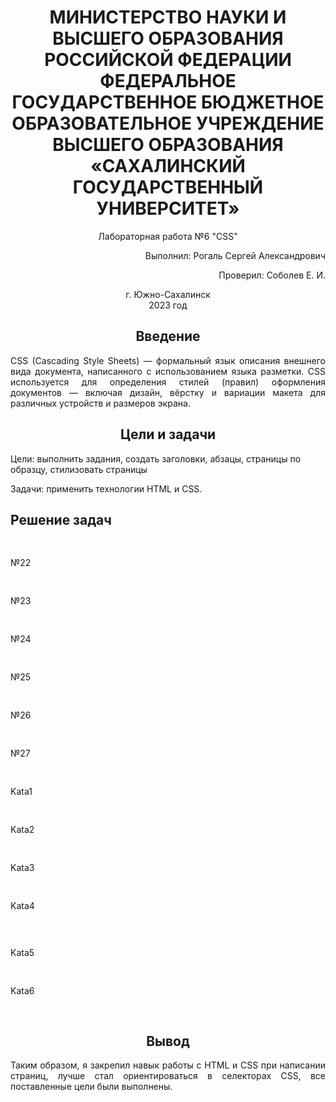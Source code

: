 <h1 align="center" paddin> МИНИСТЕРСТВО НАУКИ И ВЫСШЕГО ОБРАЗОВАНИЯ РОССИЙСКОЙ ФЕДЕРАЦИИ ФЕДЕРАЛЬНОЕ ГОСУДАРСТВЕННОЕ БЮДЖЕТНОЕ ОБРАЗОВАТЕЛЬНОЕ УЧРЕЖДЕНИЕ ВЫСШЕГО ОБРАЗОВАНИЯ «САХАЛИНСКИЙ ГОСУДАРСТВЕННЫЙ УНИВЕРСИТЕТ»</h1>

<p align="center">Лабораторная работа №6 "CSS" </p>

<p align="right">Выполнил: Рогаль Сергей Александрович</p>
<p align="right">Проверил: Соболев Е. И.</p>

<p align="center">г. Южно-Сахалинск <br> 2023 год</p>

<h2 align="center">Введение</h2>
<p align="justify">CSS (Cascading Style Sheets) — формальный язык описания внешнего вида документа, написанного с использованием языка разметки. CSS используется для определения стилей (правил) оформления документов — включая дизайн, вёрстку и вариации макета для различных устройств и размеров экрана. 
</p>

<h2 align="center">Цели и задачи</h2>
<palign="justify">Цели: выполнить задания, создать заголовки, абзацы, страницы по образцу, стилизовать страницы</p>
<palign="justify">Задачи: применить технологии HTML и CSS.</p>

<h2>Решение задач</h2>
<pre>
  <style>
  html {
  font-size: 150%;
}
/* №1 */
div p{
	color:red;
}
/* №2 */
div h2
{
	color:green;
}
/* №3 */
#test p{
	color:orange;
}
/* №4 */
#test h2{
	color:blue;
}
/* №5 */
.bbb{
	color:violet;
}
/* №6 */
#test .bbb {
	color:red;
}
/* №7 */
.bbb p{
	text-align:center;
}
/* №8 */
.bbb h2{
	text-align:center;
}
/* №9 */
#test .bbb p {
	color:red;
}
/* №10 */
.bbb, .xxx {
	color:red;
}

/* №11 */
#test .bbb p, #test .xxx h2 {
	color:red;
}
/* №12 */
#test .bbb p, #test .xxx p {
	color:red;
}
/* №13 */
.fff {
	color:red;
}
/* №14 */
.fff>p {
	color:red;
}
/* №15 */
.fff p {
	color:red;
}
/* №16 */
.fff>.bbb {
	color:red;
}
/* №17 */
.fff>.bbb h2 {
	color:red;
}
/* №18 */
#test a:link, #test a:visited {
	color:red;
	text-decoration: none;
}
#test a:hover {
	color:blue;
	text-decoration:underline;
}
/* №19 */
a.www:link, a.www:visited {
	color:blue;
	text-decoration:underline;
}
a.www:hover {
	text-decoration: none;
}
/* №20 */
#test a.www:link {
	color:pink;
	text-decoration: none;
}
#test a.www:hover {
	color:blue;
	text-decoration:underline;
}
#test a.www:visited {
	color:red;
	text-decoration:line-through;
}
/* №21 */
.eee a.www:link {
	color:pink;
	text-decoration: none;
}
.eee a.www:hover {
	color:blue;
	text-decoration:underline;
}
.eee a.www:visited {
	color:red;
	text-decoration:line-through;
}
</style>
</pre>
<p>№22</p>
<pre>
<style>
#one{
	text-decoration: underline;
}
#two{
	text-decoration: line-through;
}
#three{
	text-decoration: overline;
}
</style>
</pre>
<p>№23</p>
<pre>
<style>
div{
	height:300px;
	width:300px;
	border: solid red 2px;
}
</style>
</pre>
<p>№24</p>
<pre>
<style>
div{
	height:300px;
	width:700px;
	border: solid blue 2px;
}
</style>
</pre>
<p>№25</p>
<pre>
<style>
div{
	height:400px;
	width:400px;
	border: solid blue 2px;
	border-radius: 5px 20px 5px 20px; 
}
</style>
</pre>
<p>№26</p>
<pre>
<style>
div{
	height:400px;
	width:400px;
	border: solid red 2px;
	border-radius: 50%;
}
</style>
</pre>
<p>№27</p>
<pre>
<style>

#one {
	color:green;
}
#two {
	color:red;
}
#three {
	color:black;
	text-decoration:none;
}
</style>
</pre>
<p>Kata1</p>
<pre>
<script>
Add(4, -3, -2);
function Add()
{
var sum=0;
 for(let i=0;i<arguments[i];i++)
 {
	sum+=arguments[i]/(i+1);
 }
 alert(Math.round(sum));
}
</script>
</pre>
<p>Kata2</p>
<pre>
<script>
Add(24, 85, 0);
function Add()
{
var sum=0;
var strResult="";
 for(let i=arguments.length-1; i>=0; i--)
 {
	let str =arguments[i].toString(2);
	
	if(str.length<8)
	{
		let len=str.length;
		let temp="";
		while(len<8)
		{
			temp+="0";
			len++;
		}
		temp+=str;
		str=temp;
	}
	strResult+=str;
 }
 var res=parseInt(strResult,2);
 alert(res);
}
</script>
</pre>
<p>Kata3</p>
<pre>
<script>
Func("ABBCCD");
function Func(str)
{
	var symbols=str[0];	
	var res="";
	for(i=1; i<str.length; i++)
	{
		if(symbols.includes(str[i])) continue;
		else symbols+=str[i];
	}	
	for(i=0; i<symbols.length; i++)
	{
		let digit = symbols[i].charCodeAt(0);
		if(digit==0) continue;
		else res+=digit+" ";
	}	
	
	alert(res);
}
</script>
</pre>
<p>Kata4</p>
<pre>
<script>
Initials('code wars');
function Initials(name)
{
var arr=name.split(' ');
var i;
var res="";
 for(i=0; i<arr.length-1; i++)
 {
	res+=arr[i][0].toUpperCase()+'.';
 }
 res+=arr[i][0].toUpperCase();
 for(i=1; i<arr[arr.length-1].length; i++)
 {
	res+=arr[arr.length-1][i];
 }
 
 alert(res);
}
</script>

</pre>

<p>Kata5</p>
<pre>
<script>
titleToNumber('CODEWARS');
function titleToNumber(str)
{
	let res=0;
	
	res+=str[str.length-1].charCodeAt(0)-'A'.charCodeAt(0)+1;
	for(i=0; i<str.length-1; i++)
	{
		res+=(str[i].charCodeAt(0)-'A'.charCodeAt(0)+1)*26;
	}
	
	alert(res);
}
</script>
</pre>
<p>Kata6</p>
<pre>
<script>
maskify("312514235434234161111");
function maskify(str)
{
	var res="";
	if (str.length<=4)
	{
		alert(str);
		return;
	}	
	for(i=0; i<str.length; i++)
	{
		if(str.length-i-1>=4) res+="#"
		else res+=str[i];
	}
	
	alert(res);
}
</script>
</pre>
<h2 align="center">Вывод</h2>
<p align="justify">Таким образом, я закрепил навык работы с HTML и CSS при написании страниц, лучше стал ориентироваться в селекторах CSS, все поставленные цели были выполнены. </p>

